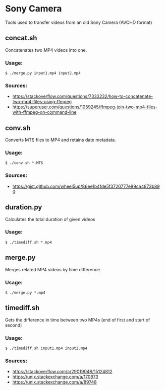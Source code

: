# Sony Camera

Tools used to transfer videos from an old Sony Camera (AVCHD format)

## concat.sh
Concatenates two MP4 videos into one.
### Usage:
```$ ./merge.py input1.mp4 input2.mp4```
### Sources:
 * https://stackoverflow.com/questions/7333232/how-to-concatenate-two-mp4-files-using-ffmpeg
 * https://superuser.com/questions/1059245/ffmpeg-join-two-mp4-files-with-ffmpeg-on-command-line

## conv.sh
Converts MTS files to MP4 and retains date metadata.
### Usage:
```$ ./conv.sh *.MTS```
### Sources:
 * https://gist.github.com/wheel5up/86ee1b4fde5f3720777e89ca4873b890

## duration.py
Calculates the total duration of given videos
### Usage:
```$ ./timediff.sh *.mp4```

## merge.py
Merges related MP4 videos by time difference
### Usage:
```$ ./merge.py *.mp4```

## timediff.sh
Gets the difference in time between two MP4s
(end of first and start of second)
### Usage:
```$ ./timediff.sh input1.mp4 input2.mp4```
### Sources:
 * https://stackoverflow.com/a/29019048/15124812
 * https://unix.stackexchange.com/a/170973
 * https://unix.stackexchange.com/a/89748

